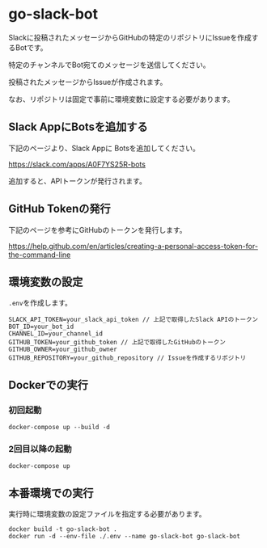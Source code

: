 # go-slack-bot

Slackに投稿されたメッセージからGitHubの特定のリポジトリにIssueを作成するBotです。

特定のチャンネルでBot宛てのメッセージを送信してください。

投稿されたメッセージからIssueが作成されます。

なお、リポジトリは固定で事前に環境変数に設定する必要があります。

## Slack AppにBotsを追加する
下記のページより、Slack Appに Botsを追加してください。

https://slack.com/apps/A0F7YS25R-bots

追加すると、APIトークンが発行されます。

## GitHub Tokenの発行
下記のページを参考にGitHubのトークンを発行します。

https://help.github.com/en/articles/creating-a-personal-access-token-for-the-command-line

## 環境変数の設定
`.env`を作成します。

```
SLACK_API_TOKEN=your_slack_api_token // 上記で取得したSlack APIのトークン 
BOT_ID=your_bot_id
CHANNEL_ID=your_channel_id
GITHUB_TOKEN=your_github_token // 上記で取得したGitHubのトークン
GITHUB_OWNER=your_github_owner
GITHUB_REPOSITORY=your_github_repository // Issueを作成するリポジトリ
```

## Dockerでの実行

### 初回起動
```
docker-compose up --build -d
```

### 2回目以降の起動
```
docker-compose up
```

## 本番環境での実行
実行時に環境変数の設定ファイルを指定する必要があります。

```
docker build -t go-slack-bot .
docker run -d --env-file ./.env --name go-slack-bot go-slack-bot
```
